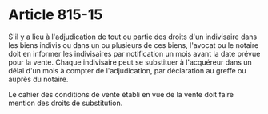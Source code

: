 # Article 815-15

S'il y a lieu à l'adjudication de tout ou partie des droits d'un indivisaire dans les biens indivis ou dans un ou plusieurs de ces biens, l'avocat ou le notaire doit en informer les indivisaires par notification un mois avant la date prévue pour la vente. Chaque indivisaire peut se substituer à l'acquéreur dans un délai d'un mois à compter de l'adjudication, par déclaration au greffe ou auprès du notaire.

Le cahier des conditions de vente établi en vue de la vente doit faire mention des droits de substitution.
